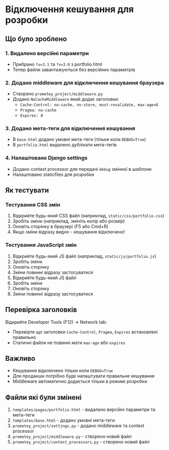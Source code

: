 # Відключення кешування для розробки

## Що було зроблено

### 1. Видалено версійні параметри
- Прибрано `?v=3.1` та `?v=3.0` з portfolio.html
- Тепер файли завантажуються без версійних параметрів

### 2. Додано middleware для відключення кешування браузера
- Створено `prometey_project/middleware.py`
- Додано `NoCacheMiddleware` який додає заголовки:
  - `Cache-Control: no-cache, no-store, must-revalidate, max-age=0`
  - `Pragma: no-cache`
  - `Expires: 0`

### 3. Додано мета-теги для відключення кешування
- В `base.html` додано умовні мета-теги (тільки коли `DEBUG=True`)
- В `portfolio.html` видалено дублікати мета-тегів

### 4. Налаштовано Django settings
- Додано context processor для передачі `debug` змінної в шаблони
- Налаштовано staticfiles для розробки

## Як тестувати

### Тестування CSS змін
1. Відкрийте будь-який CSS файл (наприклад, `static/css/portfolio.css`)
2. Зробіть зміни (наприклад, змініть колір або розмір)
3. Оновіть сторінку в браузері (F5 або Cmd+R)
4. Якщо зміни відразу видно - кешування відключено!

### Тестування JavaScript змін
1. Відкрийте будь-який JS файл (наприклад, `static/js/portfolio.js`)
2. Зробіть зміни
3. Оновіть сторінку
4. Зміни повинні відразу застосуватися
1. Відкрийте будь-який JS файл
2. Зробіть зміни
3. Оновіть сторінку
4. Зміни повинні відразу застосуватися

## Перевірка заголовків

Відкрийте Developer Tools (F12) → Network tab:
- Перевірте що заголовки `Cache-Control`, `Pragma`, `Expires` встановлені правильно
- Статичні файли не повинні мати `max-age` або `expires`

## Важливо

- Кешування відключено тільки коли `DEBUG=True`
- Для продакшн потрібно буде налаштувати правильне кешування
- Middleware автоматично додається тільки в режимі розробки

## Файли які були змінені

1. `templates/pages/portfolio.html` - видалено версійні параметри та мета-теги
2. `templates/base.html` - додано умовні мета-теги
3. `prometey_project/settings.py` - додано middleware та context processor
4. `prometey_project/middleware.py` - створено новий файл
5. `prometey_project/context_processors.py` - створено новий файл 